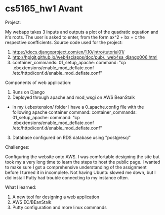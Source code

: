 # cs5165_hw1 Avant   

Project:

My webapp takes 3 inputs and outputs a plot of the quadratic equation and it's roots.
The user is asked to enter, from the form ax^2 + bx + c the respective coefficients.
Source code used for the project:
1. https://docs.djangoproject.com/en/1.10/intro/tutorial01/
2. http://hplgit.github.io/web4sciapps/doc/pub/._web4sa_django006.html
3. container_commands:
  01_setup_apache:
    command: "cp .ebextensions/enable_mod_deflate.conf /etc/httpd/conf.d/enable_mod_deflate.conf"

Components of web application:
1. Runs on Django
2. Deployed through apache and mod_wsgi on AWS BeanStalk
 - in my /.ebextension/ folder I have a 0_apache.config file with the following apache container command:
 container_commands:
  01_setup_apache:
    command: "cp .ebextensions/enable_mod_deflate.conf /etc/httpd/conf.d/enable_mod_deflate.conf"
3. Database configured on RDS database using "postgresql"


Challenges:

Configuring the website onto AWS. I was comfortable designing the site but took my a very long time to learn the steps to host the public page.
I wanted to make sure I got a comprehensive understanding of the assignment before I turned it in incomplete. Not having Ubuntu slowed me down,
but I did install Putty had trouble connecting to my instance often.

What I learned:

1. A new tool for designing a web application
2. AWS EC/BEanStalk
3. Putty configuration and more linux commands

